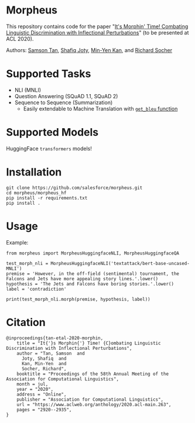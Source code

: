 # Morpheus
This repository contains code for the paper "[It's Morphin' Time! Combating Linguistic Discrimination with Inflectional Perturbations](https://www.aclweb.org/anthology/2020.acl-main.263)" (to be presented at ACL 2020).

Authors: [Samson Tan](https://samsontmr.github.io), [Shafiq Joty](https://raihanjoty.github.io), [Min-Yen Kan](https://comp.nus.edu.sg/~kanmy), and [Richard Socher](https://socher.org)


# Supported Tasks
* NLI (MNLI)
* Question Answering (SQuAD 1.1, SQuAD 2)
* Sequence to Sequence (Summarization)
    * Easily extendable to Machine Translation with [`get_bleu` function](https://github.com/salesforce/morpheus/blob/fcb40ffe855d3363b2fa78f8fbf025dbfb9be1fa/morpheus/morpheus_nmt.py#L82)


# Supported Models
HuggingFace `transformers` models!


# Installation
```
git clone https://github.com/salesforce/morpheus.git
cd morpheus/morpheus_hf
pip install -r requirements.txt
pip install .
```


# Usage
Example:
```
from morpheus import MorpheusHuggingfaceNLI, MorpheusHuggingfaceQA

test_morph_nli = MorpheusHuggingfaceNLI('textattack/bert-base-uncased-MNLI')
premise = 'However, in the off-field (sentimental) tournament, the Falcons and Jets have more appealing story lines.'.lower()
hypothesis = 'The Jets and Falcons have boring stories.'.lower()
label = 'contradiction'

print(test_morph_nli.morph(premise, hypothesis, label))
```

# Citation
```
@inproceedings{tan-etal-2020-morphin,
    title = "It{'}s Morphin{'} Time! {C}ombating Linguistic Discrimination with Inflectional Perturbations",
    author = "Tan, Samson  and
      Joty, Shafiq  and
      Kan, Min-Yen  and
      Socher, Richard",
    booktitle = "Proceedings of the 58th Annual Meeting of the Association for Computational Linguistics",
    month = jul,
    year = "2020",
    address = "Online",
    publisher = "Association for Computational Linguistics",
    url = "https://www.aclweb.org/anthology/2020.acl-main.263",
    pages = "2920--2935",
}
```
